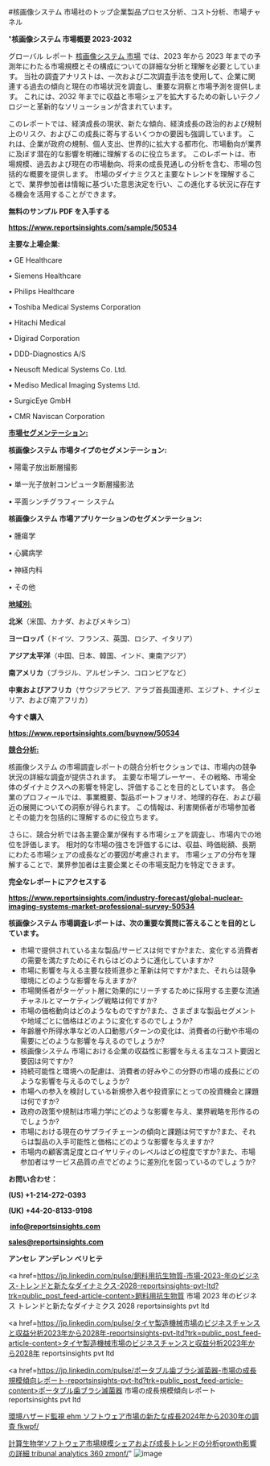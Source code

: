 #核画像システム 市場社のトップ企業製品プロセス分析、コスト分析、市場チャネル

"<strong>核画像システム 市場概要 2023-2032</strong>

グローバル レポート <a href=https://www.reportsinsights.com/sample/50534>核画像システム 市場</a> では、2023 年から 2023 年までの予測年にわたる市場規模とその構成についての詳細な分析と理解を必要としています。 当社の調査アナリストは、一次および二次調査手法を使用して、企業に関連する過去の傾向と現在の市場状況を調査し、重要な洞察と市場予測を提供します。 これには、2032 年までに収益と市場シェアを拡大​​するための新しいテクノロジーと革新的なソリューションが含まれています。

このレポートでは、経済成長の現状、新たな傾向、経済成長の政治的および規制上のリスク、およびこの成長に寄与するいくつかの要因も強調しています。 これは、企業が政府の規制、個人支出、世界的に拡大する都市化、市場動向が業界に及ぼす潜在的な影響を明確に理解するのに役立ちます。 このレポートは、市場規模、過去および現在の市場動向、将来の成長見通しの分析を含む、市場の包括的な概要を提供します。 市場のダイナミクスと主要なトレンドを理解することで、業界参加者は情報に基づいた意思決定を行い、この進化する状況に存在する機会を活用することができます。

<strong><b>無料のサンプル PDF を入手する</b></strong>

<a href=https://www.reportsinsights.com/sample/50534><strong><u>https://www.reportsinsights.com/sample/50534</u></strong></a>

<strong>主要な上場企業:</strong>

• GE Healthcare

• Siemens Healthcare

• Philips Healthcare

• Toshiba Medical Systems Corporation

• Hitachi Medical

• Digirad Corporation

• DDD-Diagnostics A/S

• Neusoft Medical Systems Co. Ltd.

• Mediso Medical Imaging Systems  Ltd.

• SurgicEye GmbH

• CMR Naviscan Corporation

<strong><u>市場セグメンテーション</u></strong><strong><u>:</u></strong>

<strong>核画像システム 市場タイプのセグメンテーション:</strong>

• 陽電子放出断層撮影

• 単一光子放射コンピュータ断層撮影法

• 平面シンチグラフィー システム

<strong>核画像システム 市場アプリケーションのセグメンテーション:</strong>

• 腫瘍学

• 心臓病学

• 神経内科

• その他

<strong><u>地域別</u></strong><strong><u>:</u></strong>

<strong>北米</strong>（米国、カナダ、およびメキシコ）

<strong>ヨーロッパ</strong>（ドイツ、フランス、英国、ロシア、イタリア）

<strong>アジア太平洋</strong>（中国、日本、韓国、インド、東南アジア）

<strong>南アメリカ</strong>（ブラジル、アルゼンチン、コロンビアなど）

<strong>中東およびアフリカ</strong>（サウジアラビア、アラブ首長国連邦、エジプト、ナイジェリア、および南アフリカ）

<strong>今すぐ購入</strong>

<a href=https://www.reportsinsights.com/buynow/50534><strong><u>https://www.reportsinsights.com/buynow/50534</u></strong></a>

<strong><u>競合分析:</u></strong>

核画像システム の市場調査レポートの競合分析セクションでは、市場内の競争状況の詳細な調査が提供されます。 主要な市場プレーヤー、その戦略、市場全体のダイナミクスへの影響を特定し、評価することを目的としています。 各企業のプロフィールでは、事業概要、製品ポートフォリオ、地理的存在、および最近の展開についての洞察が得られます。 この情報は、利害関係者が市場参加者とその能力を包括的に理解するのに役立ちます。

さらに、競合分析では各主要企業が保有する市場シェアを調査し、市場内での地位を評価します。 相対的な市場の強さを評価するには、収益、時価総額、長期にわたる市場シェアの成長などの要因が考慮されます。 市場シェアの分布を理解することで、業界参加者は主要企業とその市場支配力を特定できます。

<strong>完全なレポートにアクセスする</strong>

<a href=https://www.reportsinsights.com/industry-forecast/global-nuclear-imaging-systems-market-professional-survey-50534><strong><u><b>https://www.reportsinsights.com/industry-forecast/global-nuclear-imaging-systems-market-professional-survey-50534</b></u></strong></a>

<strong><b>核画像システム 市場調査レポートは、次の重要な質問に答えることを目的としています。</b></strong>
<ul>
  <li>市場で提供されている主な製品/サービスは何ですか?また、変化する消費者の需要を満たすためにそれらはどのように進化していますか?</li>
  <li>市場に影響を与える主要な技術進歩と革新は何ですか?また、それらは競争環境にどのような影響を与えますか?</li>
  <li>市場関係者がターゲット層に効果的にリーチするために採用する主要な流通チャネルとマーケティング戦略は何ですか?</li>
  <li>市場の価格動向はどのようなものですか?また、さまざまな製品セグメントや地域ごとに価格はどのように変化するのでしょうか?</li>
  <li>年齢層や所得水準などの人口動態パターンの変化は、消費者の行動や市場の需要にどのような影響を与えるのでしょうか?</li>
  <li>核画像システム 市場における企業の収益性に影響を与える主なコスト要因と要因は何ですか?</li>
  <li>持続可能性と環境への配慮は、消費者の好みやこの分野の市場の成長にどのような影響を与えるのでしょうか?</li>
  <li>市場への参入を検討している新規参入者や投資家にとっての投資機会と課題は何ですか?</li>
  <li>政府の政策や規制は市場力学にどのような影響を与え、業界戦略を形作るのでしょうか?</li>
  <li>市場における現在のサプライチェーンの傾向と課題は何ですか?また、それらは製品の入手可能性と価格にどのような影響を与えますか?</li>
  <li>市場内の顧客満足度とロイヤリティのレベルはどの程度ですか?また、市場参加者はサービス品質の点でどのように差別化を図っているのでしょうか?</li>
</ul>
<strong>お問い合わせ：</strong>

<strong>(US) +1-214-272-0393</strong>

<strong>(UK) +44-20-8133-9198</strong>

<strong> </strong><a href=info@reportsinsights.com><strong><u>info@reportsinsights.com</u></strong></a>

<a href=sales@reportsinsights.com><strong><u>sales@reportsinsights.com</u></strong></a>

<strong>アンセレ アンデレン ベリヒテ</strong>

<a href=https://jp.linkedin.com/pulse/飼料用抗生物質-市場-2023-年のビジネス-トレンドと新たなダイナミクス-2028-reportsinsights-pvt-ltd?trk=public_post_feed-article-content>飼料用抗生物質 市場 2023 年のビジネス トレンドと新たなダイナミクス 2028 reportsinsights pvt ltd</a>

<a href=https://jp.linkedin.com/pulse/タイヤ製造機械市場のビジネスチャンスと収益分析2023年から2028年-reportsinsights-pvt-ltd?trk=public_post_feed-article-content>タイヤ製造機械市場のビジネスチャンスと収益分析2023年から2028年 reportsinsights pvt ltd</a>

<a href=https://jp.linkedin.com/pulse/ポータブル歯ブラシ滅菌器-市場の成長規模傾向レポート-reportsinsights-pvt-ltd?trk=public_post_feed-article-content>ポータブル歯ブラシ滅菌器 市場の成長規模傾向レポート reportsinsights pvt ltd</a>

<a href=https://www.linkedin.com/pulse/環境ハザード監視-ehm-ソフトウェア市場の新たな成長2024年から2030年の調査-fkwpf/>環境ハザード監視 ehm ソフトウェア市場の新たな成長2024年から2030年の調査 fkwpf/</a>

<a href=https://www.linkedin.com/pulse/計算生物学ソフトウェア市場規模シェアおよび成長トレンドの分析growth影響の詳細-tribunal-analytics-360-zmpnf/>計算生物学ソフトウェア市場規模シェアおよび成長トレンドの分析growth影響の詳細 tribunal analytics 360 zmpnf/</a>"
![image](https://github.com/aakesh123242/RIMarket/assets/158431203/fd9c5a68-1aa3-4750-96e7-fc1152b517c9)
